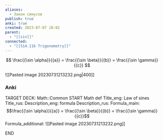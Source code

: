 ```yaml
---
aliases:
  - Закон синусов
publish: true
anki: true
created: 2023-07-07 10:02
parent:
  - "[[sin]]"
connected:
  - "[[514.116 Trigonometry]]"
---
```

$$
\frac{{\sin \alpha}}{{a}} = \frac{{\sin \beta}}{{b}} = \frac{{\sin \gamma}}{{c}}
$$

![[Pasted image 20230731213232.png|400]]


### Anki
TARGET DECK: Math::Common
START
Math def
Title_eng: Law of sines
Title_rus: 
Description_eng: formula
Description_rus: 
Formula_main: $$\frac{{\sin \alpha}}{{a}} = \frac{{\sin \beta}}{{b}} = \frac{{\sin \gamma}}{{c}}$$
Formula_additional:  ![[Pasted image 20230731213232.png]]
<!--ID: 1697915677599-->
END
